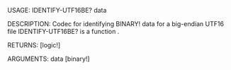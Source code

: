 USAGE:
     IDENTIFY-UTF16BE? data 

DESCRIPTION:
     Codec for identifying BINARY! data for a big-endian UTF16 file
     IDENTIFY-UTF16BE? is a function .

RETURNS: [logic!]

ARGUMENTS:
    data [binary!]
